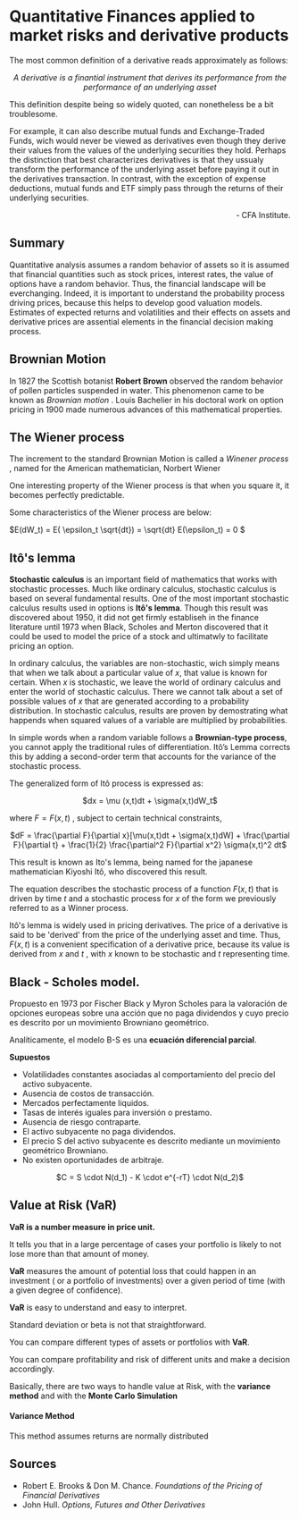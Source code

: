 # Quantitative Finances applied to market risks and derivative products

The most common definition of a derivative reads approximately as follows:

<p align="center"><em>A derivative is a finantial instrument that derives its performance from the performance of an underlying asset</em></p>


This definition despite being so widely quoted, can nonetheless be a bit troublesome. 


For example, it can also describe mutual funds and Exchange-Traded Funds, wich would never be viewed as derivatives even though they derive their values from the values of the underlying securities they hold. Perhaps the distinction that best characterizes derivatives is that they ussualy transform the performance of the underlying asset before paying it out in the derivatives transaction. In contrast, with the exception of expense deductions, mutual funds and ETF simply pass through the returns of their underlying securities.

<p align="right">&#8209; CFA Institute.</p>



## Summary

Quantitative analysis assumes a random behavior of assets so it is assumed that financial quantities such as stock prices, interest rates, the value of options have a random behavior. Thus, the financial landscape will be everchanging. Indeed, it is important to understand the probability process driving prices, because this helps to develop good valuation models. Estimates of expected returns and volatilities and their effects on assets and derivative prices are assential elements in the financial decision making process.



## Brownian Motion 

In 1827 the Scottish botanist **Robert Brown** observed the random behavior of pollen particles suspended in water. This phenomenon came to be known as *Brownian motion* .
Louis Bachelier in his doctoral work on option pricing in 1900 made numerous advances of this mathematical properties.


## The Wiener process

The increment to the standard Brownian Motion is called a *Winener process* , named for the American mathematician, Norbert Wiener

One interesting property of the Wiener process is that when you square it, it becomes perfectly predictable.

Some characteristics of the Wiener process are below:

$E(dW_t) = E( \epsilon_t \sqrt{dt}) = \sqrt{dt} E(\epsilon_t) = 0 $

## Itô's lemma

**Stochastic calculus** is an important field of mathematics that works with stochastic processes. Much like ordinary calculus, stochastic calculus is based on several fundamental results. One of the most important stochastic calculus results used in options is **Itô's lemma**. Though this result was discovered about 1950, it did not get firmly establiseh in the finance literature until 1973 when Black, Scholes and Merton discovered that it could be used to model the price of a stock and ultimatwly to facilitate pricing an option.

In ordinary calculus, the variables are non-stochastic, wich simply means that when we talk about a particular value of $x$, that value is known for certain. When $x$ is stochastic, we leave the world of ordinary calculus and enter the world of stochastic calculus. There we cannot talk about a set of possible values of $x$ that are generated according to a probability distribution. In stochastic calculus, results are proven by demostrating what happends when squared values of a variable are multiplied by probabilities.

In simple words when a random variable follows a **Brownian-type process**, you cannot apply the traditional rules of differentiation. Itô’s Lemma corrects this by adding a second-order term that accounts for the variance of the stochastic process.

The generalized form of Itô process is expressed as:

<p align="center"> $dx = \mu (x,t)dt + \sigma(x,t)dW_t$</p>

where $F=F(x,t)$ , subject to certain technical constraints,

<p align="center"> $dF = \frac{\partial F}{\partial x}[\mu(x,t)dt + \sigma(x,t)dW] + \frac{\partial F}{\partial t} + \frac{1}{2} \frac{\partial^2 F}{\partial x^2} \sigma(x,t)^2 dt$</p>

This result is known as Ito's lemma, being named for the japanese mathematician Kiyoshi Itô, who discovered this result.

The equation describes the stochastic process of a function $F(x,t)$ that is driven by time $t$ and a stochastic process for $x$ of the form we previously referred to as a Winner process.

Itô's lemma is widely used in pricing derivatives. The price of a derivative is said to be 'derived' from the price of the underlying asset and time. Thus, $F(x,t)$ is a convenient specification of a derivative price, because its value is derived from $x$ and $t$ , with $x$ known to be stochastic and $t$ representing time. 


## Black - Scholes model.

Propuesto en 1973 por Fischer Black y Myron Scholes para la valoración de opciones europeas sobre una acción que no paga dividendos y cuyo precio es descrito por un movimiento Browniano geométrico.

Analíticamente, el modelo B-S es una **ecuación diferencial parcial**.

**Supuestos**

* Volatilidades constantes asociadas al comportamiento del precio del activo subyacente.
* Ausencia de costos de transacción.
* Mercados perfectamente liquidos.
* Tasas de interés iguales para inversión o prestamo.
* Ausencia de riesgo contraparte.
* El activo subyacente no paga dividendos.
* El precio S del activo subyacente es descrito mediante un movimiento geométrico Browniano.
* No existen oportunidades de arbitraje.
  
<p align="center">$C = S \cdot N(d_1) - K \cdot e^{-rT} \cdot N(d_2)$</p>


## Value at Risk (VaR)

**VaR is a number measure in price unit.**

It tells you that in a large percentage of cases your portfolio is likely to not lose more than that amount of money.

**VaR** measures the amount of potential loss that could happen in an investment ( or a portfolio of investments) over a given period of time (with a given degree of confidence).


**VaR** is easy to understand and easy to interpret.

Standard deviation or beta is not that straightforward.


You can compare different types of assets or portfolios with **VaR**.

You can compare profitability and risk of different units and make a decision accordingly. 


Basically, there are two ways to handle value at Risk, with the **variance method** and with the **Monte Carlo Simulation**

#### Variance Method

This method assumes returns are normally distributed


## Sources

* Robert E. Brooks & Don M. Chance. *Foundations of the Pricing of Financial Derivatives*
* John Hull. *Options, Futures and Other Derivatives*
